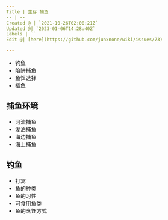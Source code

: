 ```yaml
---
Title | 生存 捕鱼
-- | --
Created @ | `2021-10-26T02:00:21Z`
Updated @| `2023-01-06T14:28:40Z`
Labels | ``
Edit @| [here](https://github.com/junxnone/wiki/issues/73)

---
```

- 钓鱼
- 陷阱捕鱼
- 鱼饵选择
- 插鱼

## 捕鱼环境

- 河流捕鱼
- 湖泊捕鱼
- 海边捕鱼
- 海上捕鱼


## 钓鱼
- 打窝
- 鱼的种类
- 鱼的习性
- 可食用鱼类
- 鱼的烹饪方式

